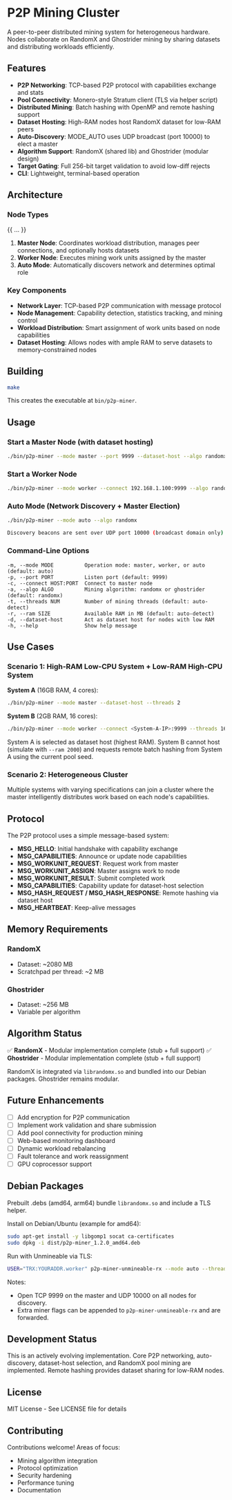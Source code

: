 # P2P Mining Cluster
A peer-to-peer distributed mining system for heterogeneous hardware. Nodes collaborate on RandomX and Ghostrider mining by sharing datasets and distributing workloads efficiently.

## Features

- **P2P Networking**: TCP-based P2P protocol with capabilities exchange and stats
- **Pool Connectivity**: Monero-style Stratum client (TLS via helper script)
- **Distributed Mining**: Batch hashing with OpenMP and remote hashing support
- **Dataset Hosting**: High-RAM nodes host RandomX dataset for low-RAM peers
- **Auto-Discovery**: MODE_AUTO uses UDP broadcast (port 10000) to elect a master
- **Algorithm Support**: RandomX (shared lib) and Ghostrider (modular design)
- **Target Gating**: Full 256-bit target validation to avoid low-diff rejects
- **CLI**: Lightweight, terminal-based operation

## Architecture

### Node Types
{{ ... }}
1. **Master Node**: Coordinates workload distribution, manages peer connections, and optionally hosts datasets
2. **Worker Node**: Executes mining work units assigned by the master
3. **Auto Mode**: Automatically discovers network and determines optimal role

### Key Components

- **Network Layer**: TCP-based P2P communication with message protocol
- **Node Management**: Capability detection, statistics tracking, and mining control
- **Workload Distribution**: Smart assignment of work units based on node capabilities
- **Dataset Hosting**: Allows nodes with ample RAM to serve datasets to memory-constrained nodes

## Building

```bash
make
```

This creates the executable at `bin/p2p-miner`.

## Usage

### Start a Master Node (with dataset hosting)

```bash
./bin/p2p-miner --mode master --port 9999 --dataset-host --algo randomx
```

### Start a Worker Node

```bash
./bin/p2p-miner --mode worker --connect 192.168.1.100:9999 --algo randomx
```

### Auto Mode (Network Discovery + Master Election)

```bash
./bin/p2p-miner --mode auto --algo randomx

Discovery beacons are sent over UDP port 10000 (broadcast domain only). A leader (master) is elected by the smallest node ID; workers auto-connect to the master’s TCP port (default 9999).
```

### Command-Line Options

```
-m, --mode MODE          Operation mode: master, worker, or auto (default: auto)
-p, --port PORT          Listen port (default: 9999)
-c, --connect HOST:PORT  Connect to master node
-a, --algo ALGO          Mining algorithm: randomx or ghostrider (default: randomx)
-t, --threads NUM        Number of mining threads (default: auto-detect)
-r, --ram SIZE           Available RAM in MB (default: auto-detect)
-d, --dataset-host       Act as dataset host for nodes with low RAM
-h, --help               Show help message
```

## Use Cases

### Scenario 1: High-RAM Low-CPU System + Low-RAM High-CPU System

**System A** (16GB RAM, 4 cores):
```bash
./bin/p2p-miner --mode master --dataset-host --threads 2
```

**System B** (2GB RAM, 16 cores):
```bash
./bin/p2p-miner --mode worker --connect <System-A-IP>:9999 --threads 16
```

System A is selected as dataset host (highest RAM). System B cannot host (simulate with `--ram 2000`) and requests remote batch hashing from System A using the current pool seed.

### Scenario 2: Heterogeneous Cluster

Multiple systems with varying specifications can join a cluster where the master intelligently distributes work based on each node's capabilities.

## Protocol

The P2P protocol uses a simple message-based system:

- **MSG_HELLO**: Initial handshake with capability exchange
- **MSG_CAPABILITIES**: Announce or update node capabilities
- **MSG_WORKUNIT_REQUEST**: Request work from master
- **MSG_WORKUNIT_ASSIGN**: Master assigns work to node
- **MSG_WORKUNIT_RESULT**: Submit completed work
- **MSG_CAPABILITIES**: Capability update for dataset-host selection
- **MSG_HASH_REQUEST / MSG_HASH_RESPONSE**: Remote hashing via dataset host
- **MSG_HEARTBEAT**: Keep-alive messages

## Memory Requirements

### RandomX
- Dataset: ~2080 MB
- Scratchpad per thread: ~2 MB

### Ghostrider
- Dataset: ~256 MB
- Variable per algorithm

## Algorithm Status

✅ **RandomX** - Modular implementation complete (stub + full support)
✅ **Ghostrider** - Modular implementation complete (stub + full support)

RandomX is integrated via `librandomx.so` and bundled into our Debian packages. Ghostrider remains modular.

## Future Enhancements

- [ ] Add encryption for P2P communication
- [ ] Implement work validation and share submission
- [ ] Add pool connectivity for production mining
- [ ] Web-based monitoring dashboard
- [ ] Dynamic workload rebalancing
- [ ] Fault tolerance and work reassignment
- [ ] GPU coprocessor support

## Debian Packages

Prebuilt .debs (amd64, arm64) bundle `librandomx.so` and include a TLS helper.

Install on Debian/Ubuntu (example for amd64):

```bash
sudo apt-get install -y libgomp1 socat ca-certificates
sudo dpkg -i dist/p2p-miner_1.2.0_amd64.deb
```

Run with Unmineable via TLS:

```bash
USER="TRX:YOURADDR.worker" p2p-miner-unmineable-rx --mode auto --threads 4
```

Notes:
- Open TCP 9999 on the master and UDP 10000 on all nodes for discovery.
- Extra miner flags can be appended to `p2p-miner-unmineable-rx` and are forwarded.

## Development Status

This is an actively evolving implementation. Core P2P networking, auto-discovery, dataset-host selection, and RandomX pool mining are implemented. Remote hashing provides dataset sharing for low-RAM nodes.

## License

MIT License - See LICENSE file for details

## Contributing

Contributions welcome! Areas of focus:
- Mining algorithm integration
- Protocol optimization
- Security hardening
- Performance tuning
- Documentation
